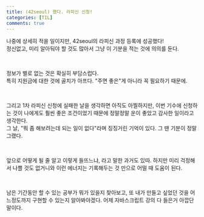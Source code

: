 ```yaml
---
title: (42seoul) 했다. 라피신 신청!
categories: [TIL]
comments: true
--- 
```


나중에 상세히 적을 일이지만, 42seoul의 라피신 과정 등록에 성공했다!  
정신없고, 미리 알아둬야 할 것도 많아서 그냥 이 기분을 적는 것에 의의를 둔다.  

<br>

정보가 별로 없는 것은 확실히 부담스럽다.  
특히 지원금에 대한 것에 골치가 아프다. "주면 좋은"게 아니라 꼭 필요하기 때문에.  

<br>

그리고 1차 라피신 신청에 실패한 날을 생각하면 아직도 아찔하지만, 이번 기수에 신청하는 것이 나에게도 훨씬 좋은 조건이었기 때문에 정말정말 운이 좋았고 감사한 일이라고 생각한다.  
그 날, "뭐 좀 해보려는데 되는 일이 없다"라며 징징거린 기억이 있다. 그 땐 기분이 정말 그랬다.

<br>

앞으로 어떻게 될 줄 알고 이렇게 들뜨느냐, 라고 말한 과거도 있따. 하지만 미리 걱정해서 나쁠 것도 없거니와 이런 에너지는 기록해두는 것 만으로 어떨 때 도움이 된다.

<br>

남은 기간동안 할 수 있는 공부가 뭐가 있을지 찾아보고, 또 내가 만들고 싶었던 것을 어느정도까지 구현할 수 있는지 알아봐야겠다. 어제 자바스크립트 강의 다 들은거 아깝단 말이다.